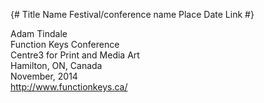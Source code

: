 {#
    Title
    Name
    Festival/conference name
    Place
    Date
    Link
#}



Adam Tindale  
Function Keys Conference  
Centre3 for Print and Media Art  
Hamilton, ON, Canada  
November, 2014  
<http://www.functionkeys.ca/>



